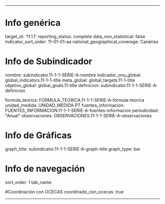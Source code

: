 ---

# Info genérica
target_id: '11.1.1'
reporting_status: complete
data_non_statistical: false
indicator_sort_order: 11-01-01-aa
national_geographical_coverage: Canàries

# Info de Subindicador
nombre: subindicator.11-1-1-SERIE-A-nombre
indicador_onu_global: global_indicators.11-1-1-title
meta_global: global_targets.11-1-title
objetivo_global: global_goals.11-title
definicion: subindicator.11-1-1-SERIE-A-definicion

formula_teorica: FORMULA_TEORICA.11-1-1-SERIE-A-formula-teorica
unidad_medida: UNIDAD_MEDIDA.PT
fuentes_informacion: FUENTES_INFORMACION.11-1-1-SERIE-A-fuentes-informacion
periodicidad: "Anual"
observaciones: OBSERVACIONES.11-1-1-SERIE-A-observaciones
# Info de Gráficas
graph_title: subindicator.11-1-1-SERIE-A-graph-title
graph_type: bar

# Info de navegación
sort_order: 1
tab_name:

#Coordinación con OCECAS
coordinado_con_ocecas: true

---